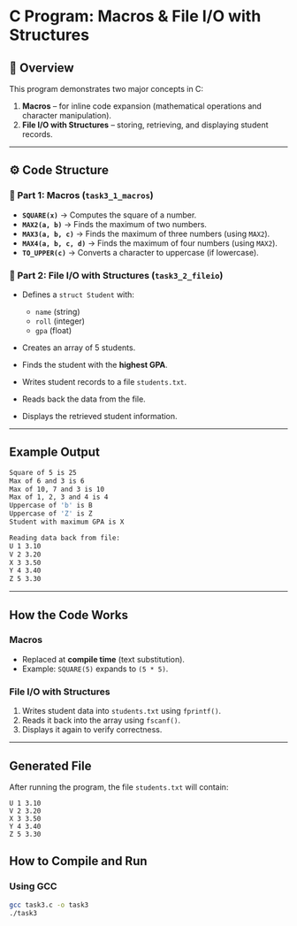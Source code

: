# C Program: Macros & File I/O with Structures

## 📌 Overview
This program demonstrates two major concepts in C:

1. **Macros** – for inline code expansion (mathematical operations and character manipulation).  
2. **File I/O with Structures** – storing, retrieving, and displaying student records.  

---

## ⚙️ Code Structure

### 🔹 Part 1: Macros (`task3_1_macros`)

- **`SQUARE(x)`** → Computes the square of a number.  
- **`MAX2(a, b)`** → Finds the maximum of two numbers.  
- **`MAX3(a, b, c)`** → Finds the maximum of three numbers (using `MAX2`).  
- **`MAX4(a, b, c, d)`** → Finds the maximum of four numbers (using `MAX2`).  
- **`TO_UPPER(c)`** → Converts a character to uppercase (if lowercase).  

### 🔹 Part 2: File I/O with Structures (`task3_2_fileio`)

- Defines a `struct Student` with:
  - `name` (string)
  - `roll` (integer)
  - `gpa` (float)  

- Creates an array of 5 students.  
- Finds the student with the **highest GPA**.  
- Writes student records to a file `students.txt`.  
- Reads back the data from the file.  
- Displays the retrieved student information.  

---

##  Example Output

```sh
Square of 5 is 25
Max of 6 and 3 is 6
Max of 10, 7 and 3 is 10
Max of 1, 2, 3 and 4 is 4
Uppercase of 'b' is B
Uppercase of 'Z' is Z
Student with maximum GPA is X

Reading data back from file:
U 1 3.10
V 2 3.20
X 3 3.50
Y 4 3.40
Z 5 3.30
```

---

## How the Code Works

### Macros
- Replaced at **compile time** (text substitution).
- Example: `SQUARE(5)` expands to `(5 * 5)`.

### File I/O with Structures
1. Writes student data into `students.txt` using `fprintf()`.  
2. Reads it back into the array using `fscanf()`.  
3. Displays it again to verify correctness.  

---

## Generated File

After running the program, the file `students.txt` will contain:

```
U 1 3.10
V 2 3.20
X 3 3.50
Y 4 3.40
Z 5 3.30
```

## How to Compile and Run

### Using GCC
```sh
gcc task3.c -o task3
./task3
```